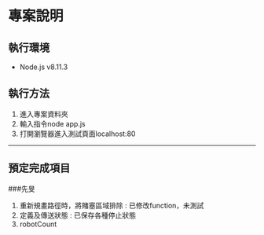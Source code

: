 # 專案說明

## 執行環境
* Node.js v8.11.3

## 執行方法
1. 進入專案資料夾
2. 輸入指令node app.js
3. 打開瀏覽器進入測試頁面localhost:80

* * *
## 預定完成項目
###先旻
1. 重新規畫路徑時，將賭塞區域排除 : 已修改function，未測試
2. 定義及傳送狀態 : 已保存各種停止狀態
3. robotCount

